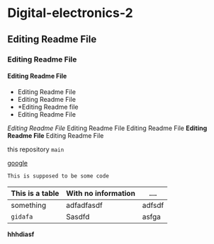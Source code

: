 # Digital-electronics-2
## Editing Readme File
### Editing Readme File
#### Editing Readme File

* Editing Readme File
* Editing Readme File
* *Editing Readme file
* Editing Readme File 

*Editing Readme File* Editing Readme File Editing Readme File **Editing Readme File** Editing Readme File

this repository `main`

[google](https://www.google.cz/)

```bash
This is supposed to be some code
```
| This is a table| With no information | .... |
| --- | --- | --- |
| something | adfadfasdf | adfsdf |
| `gidafa` | Sasdfd | asfga |


**hhhdiasf**
